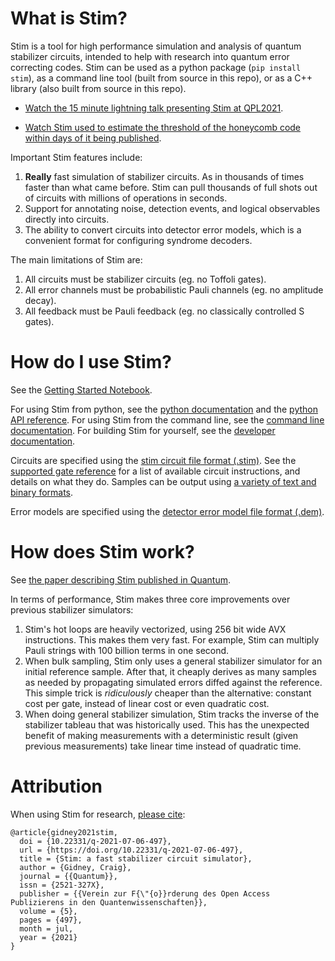 # What is Stim?

Stim is a tool for high performance simulation and analysis of quantum stabilizer circuits,
intended to help with research into quantum error correcting codes.
Stim can be used as a python package (`pip install stim`),
as a command line tool (built from source in this repo),
or as a C++ library (also built from source in this repo).

- [Watch the 15 minute lightning talk presenting Stim at QPL2021](https://youtu.be/7m_JrJIskPM?t=895).

- [Watch Stim used to estimate the threshold of the honeycomb code within days of it being published](https://www.youtube.com/watch?v=E9yj0o1LGII).

Important Stim features include:

1. **Really** fast simulation of stabilizer circuits.
   As in thousands of times faster than what came before.
   Stim can pull thousands of full shots out of circuits with millions of operations in seconds.
2. Support for annotating noise, detection events, and logical observables directly into circuits.
3. The ability to convert circuits into detector error models,
   which is a convenient format for configuring syndrome decoders.

The main limitations of Stim are:

1. All circuits must be stabilizer circuits (eg. no Toffoli gates).
2. All error channels must be probabilistic Pauli channels (eg. no amplitude decay).
3. All feedback must be Pauli feedback (eg. no classically controlled S gates).

# How do I use Stim?

See the [Getting Started Notebook](doc/getting_started.ipynb).

For using Stim from python, see the [python documentation](glue/python/README.md) and the [python API reference](doc/python_api_reference_vDev.md).
For using Stim from the command line, see the [command line documentation](doc/usage_command_line.md).
For building Stim for yourself, see the [developer documentation](doc/developer_documentation.md).

Circuits are specified using the [stim circuit file format (.stim)](doc/file_format_stim_circuit.md).
See the [supported gate reference](doc/gates.md) for a list of available circuit instructions, and details on what they do.
Samples can be output using [a variety of text and binary formats](doc/result_formats.md).

Error models are specified using the [detector error model file format (.dem)](doc/file_format_dem_detector_error_model.md).

# How does Stim work?

See [the paper describing Stim published in Quantum](https://quantum-journal.org/papers/q-2021-07-06-497/).

In terms of performance, Stim makes three core improvements over previous stabilizer simulators:

1. Stim's hot loops are heavily vectorized, using 256 bit wide AVX instructions.
   This makes them very fast.
   For example, Stim can multiply Pauli strings with 100 billion terms in one second.
2. When bulk sampling, Stim only uses a general stabilizer simulator for an initial reference sample.
   After that, it cheaply derives as many samples as needed by propagating simulated errors diffed against the reference.
   This simple trick is *ridiculously* cheaper than the alternative: constant cost per gate, instead of linear cost or even quadratic cost.
3. When doing general stabilizer simulation, Stim tracks the inverse of the stabilizer tableau that was historically used.
   This has the unexpected benefit of making measurements with a deterministic result (given previous measurements) take
   linear time instead of quadratic time.


# Attribution

When using Stim for research, [please cite](https://quantum-journal.org/papers/q-2021-07-06-497/):

```
@article{gidney2021stim,
  doi = {10.22331/q-2021-07-06-497},
  url = {https://doi.org/10.22331/q-2021-07-06-497},
  title = {Stim: a fast stabilizer circuit simulator},
  author = {Gidney, Craig},
  journal = {{Quantum}},
  issn = {2521-327X},
  publisher = {{Verein zur F{\"{o}}rderung des Open Access Publizierens in den Quantenwissenschaften}},
  volume = {5},
  pages = {497},
  month = jul,
  year = {2021}
}
```
